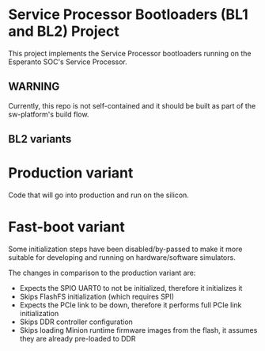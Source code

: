 Service Processor Bootloaders (BL1 and BL2) Project
=======================

This project implements the Service Processor bootloaders running on the Esperanto SOC's Service Processor.

## WARNING

Currently, this repo is not self-contained and it should be built as part of the sw-platform's build flow.

## BL2 variants

# Production variant

Code that will go into production and run on the silicon.

# Fast-boot variant

Some initialization steps have been disabled/by-passed to make it more suitable for developing and running on hardware/software simulators.

The changes in comparison to the production variant are:

* Expects the SPIO UART0 to not be initialized, therefore it initializes it
* Skips FlashFS initialization (which requires SPI)
* Expects the PCIe link to be down, therefore it performs full PCIe link initialization
* Skips DDR controller configuration
* Skips loading Minion runtime firmware images from the flash, it assumes they are already pre-loaded to DDR
